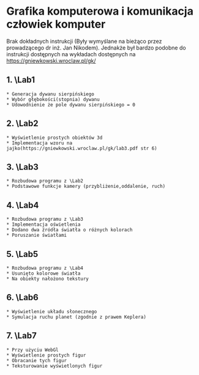 # Grafika komputerowa i komunikacja człowiek komputer

Brak dokładnych instrukcji (Były wymyślane na bieżąco przez prowadzącego dr inż. Jan Nikodem). Jednakże był bardzo podobne do instrukcji dostępnych na wykładach dostępnych na https://gniewkowski.wroclaw.pl/gk/

## 1. \Lab1
    * Generacja dywanu sierpińskiego
    * Wybór głębokości(stopnia) dywanu
    * Udowodnienie że pole dywanu sierpińskiego = 0
## 2. \Lab2
    * Wyświetlenie prostych obiektów 3d
    * Implementacja wzoru na jajko(https://gniewkowski.wroclaw.pl/gk/lab3.pdf str 6)
## 3. \Lab3
    * Rozbudowa programu z \Lab2
    * Podstawowe funkcje kamery (przybliżenie,oddalenie, ruch)
## 4. \Lab4
    * Rozbudowa programu z \Lab3
    * Implementacja oświetlenia
    * Dodano dwa źródła światła o różnych kolorach
    * Poruszanie światłami
## 5. \Lab5
    * Rozbudowa programu z \Lab4
    * Usunięto kolorowe światła
    * Na obiekty nałożono tekstury
## 6. \Lab6
    * Wyświetlenie układu słonecznego
    * Symulacja ruchu planet (zgodnie z prawem Keplera)
## 7. \Lab7
    * Przy użyciu WebGl
    * Wyświetlenie prostych figur
    * Obracanie tych figur
    * Teksturowanie wyświetlonych figur

